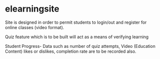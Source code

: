 # elearningsite
Site is designed in order to permit students to login/out and register for online classes (video format).

Quiz feature which is to be built will act as a means of verifying learning

Student Progress- Data such as number of quiz attempts, Video (Education Content) likes or dislikes, completion rate are to be recorded also.

